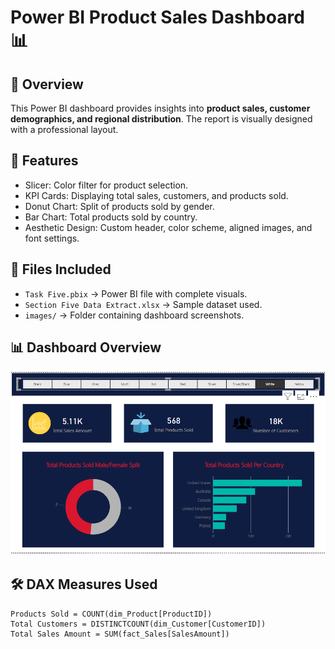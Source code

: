 # Power BI Product Sales Dashboard 📊

## 🔹 Overview
This Power BI dashboard provides insights into **product sales, customer demographics, and regional distribution**. The report is visually designed with a professional layout.

## 📌 Features
- Slicer: Color filter for product selection.
- KPI Cards: Displaying total sales, customers, and products sold.
- Donut Chart: Split of products sold by gender.
- Bar Chart: Total products sold by country.
- Aesthetic Design: Custom header, color scheme, aligned images, and font settings.

## 📂 Files Included
- `Task Five.pbix` → Power BI file with complete visuals.
- `Section Five Data Extract.xlsx` → Sample dataset used.
- `images/` → Folder containing dashboard screenshots.

## 📊 Dashboard Overview
![Dashboard Preview](Screenshot7.png)

## 🛠️ DAX Measures Used
```DAX
Products Sold = COUNT(dim_Product[ProductID])
Total Customers = DISTINCTCOUNT(dim_Customer[CustomerID])
Total Sales Amount = SUM(fact_Sales[SalesAmount])



